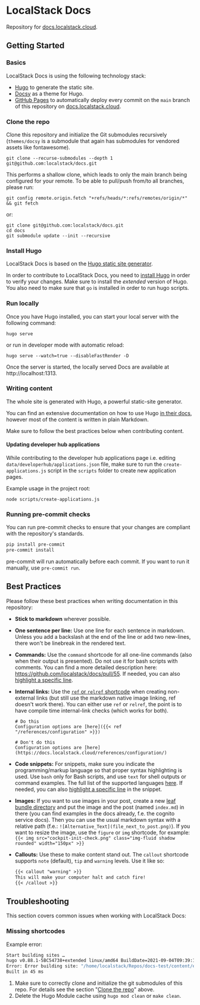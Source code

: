 # LocalStack Docs

Repository for [docs.localstack.cloud](https://docs.localstack.cloud).

## Getting Started

### Basics

LocalStack Docs is using the following technology stack:
- [Hugo](https://gohugo.io) to generate the static site.
- [Docsy](https://docsy.dev) as a theme for Hugo.
- [GitHub Pages](https://pages.github.com/) to automatically deploy every commit on the `main` branch of this repository on [docs.localstack.cloud](https://docs.localstack.cloud).

### Clone the repo

Clone this repository and initialize the Git submodules recursively (`themes/docsy` is a submodule that again has submodules for vendored assets like fontawesome).

    git clone --recurse-submodules --depth 1 git@github.com:localstack/docs.git

This performs a shallow clone, which leads to only the main branch being configured for your remote.
To be able to pull/push from/to all branches, please run:

    git config remote.origin.fetch "+refs/heads/*:refs/remotes/origin/*" && git fetch

or:

    git clone git@github.com:localstack/docs.git
    cd docs
    git submodule update --init --recursive

### Install Hugo

LocalStack Docs is based on the [Hugo static site generator](https://gohugo.io).

In order to contribute to LocalStack Docs, you need to [install Hugo](https://gohugo.io/getting-started/installing) in order to verify your changes.
Make sure to install the _extended_ version of Hugo.
You also need to make sure that `go` is installed in order to run hugo scripts.

### Run locally

Once you have Hugo installed, you can start your local server with the following command:

    hugo serve

or run in developer mode with automatic reload:

    hugo serve --watch=true --disableFastRender -D

Once the server is started, the locally served Docs are available at http://localhost:1313.

### Writing content

The whole site is generated with Hugo, a powerful static-site generator.

You can find an extensive documentation on how to use Hugo [in their docs](https://gohugo.io/documentation/), however most of the content is written in plain Markdown.

Make sure to follow the best practices below when contributing content.

#### Updating developer hub applications

While contributing to the developer hub applications page i.e. editing `data/developerhub/applications.json` file, make sure to run the `create-applications.js` script in the `scripts` folder to create new application pages.

Example usage in the project root:

    node scripts/create-applications.js

### Running pre-commit checks

You can run pre-commit checks to ensure that your changes are compliant with the repository's standards.

```bash
pip install pre-commit
pre-commit install
```

pre-commit will run automatically before each commit.
If you want to run it manually, use `pre-commit run`.

## Best Practices

Please follow these best practices when writing documentation in this repository:
- **Stick to markdown** wherever possible.
- **One sentence per line:** Use one line for each sentence in markdown.
  Unless you add a backslash at the end of the line or add two new-lines, there won't be linebreak in the rendered text.
- **Commands:** Use the `command` shortcode for all one-line commands (also when their output is presented).
  Do not use it for bash scripts with comments.
  You can find a more detailed description here: https://github.com/localstack/docs/pull/55.
  If needed, you can also [highlight a specific line](https://gohugo.io/content-management/syntax-highlighting/#highlighting-in-code-fences).
- **Internal links:** Use the [`ref` or `relref` shortcode](https://gohugo.io/content-management/cross-references/#use-ref-and-relref) when creating non-external links (but still use the markdown native image linking, ref doesn't work there).
  You can either use `ref` or `relref`, the point is to have compile time internal-link checks (which works for both).

  ```text
  # Do this
  Configuration options are [here]({{< ref "/references/configuration" >}})

  # Don't do this
  Configuration options are [here](https://docs.localstack.cloud/references/configuration/)
  ```
- **Code snippets:** For snippets, make sure you indicate the programming/markup language so that proper syntax highlighting is used.
  Use `bash` only for Bash scripts, and use `text` for shell outputs or command examples.
  The full list of the supported languages [here](https://gohugo.io/content-management/syntax-highlighting/).
  If needed, you can also [highlight a specific line](https://gohugo.io/content-management/syntax-highlighting/#highlighting-in-code-fences) in the snippet.
- **Images:** If you want to use images in your post, create a new [leaf bundle directory](https://github.com/gohugoio/hugo/issues/1240) and put the image and the post (named `index.md`) in there (you can find examples in the docs already, f.e.
  the cognito service docs).
  Then you can use the usual markdown syntax with a relative path (f.e.: `![Alternative_Text](file_next_to_post.png)`).
  If you want to resize the image, use the `figure` or `img` shortcode, for example: `{{< img src="cockpit-init-check.png" class="img-fluid shadow rounded" width="150px" >}}`
- **Callouts:** Use these to make content stand out.
  The `callout` shortcode supports `note` (default), `tip` and `warning` levels.
  Use it like so:

  ```markdown
  {{< callout "warning" >}}
  This will make your computer halt and catch fire!
  {{< /callout >}}
  ```

## Troubleshooting

This section covers common issues when working with LocalStack Docs:

### Missing shortcodes

Example error:

```bash
Start building sites …
hugo v0.88.1-5BC54738+extended linux/amd64 BuildDate=2021-09-04T09:39:19Z VendorInfo=gohugoio
Error: Error building site: "/home/localstack/Repos/docs-test/content/en/get-started/_index.md:57:1": failed to extract shortcode: template for shortcode "alert" not found
Built in 45 ms
```

1. Make sure to correctly clone and initialize the git submodules of this repo.
  For details see the section "[Clone the repo](#clone-the-repo)" above.
2. Delete the Hugo Module cache using `hugo mod clean` or `make clean`.
